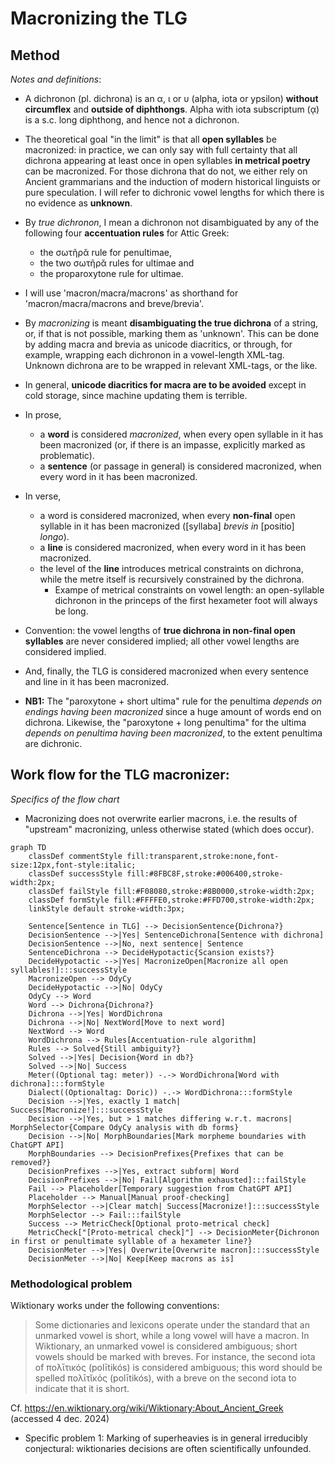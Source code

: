 # Macronizing the TLG 

## Method
_Notes and definitions_:
- A dichronon (pl. dichrona) is an α, ι or υ (alpha, iota or ypsilon) **without circumflex** and **outside of diphthongs**. Alpha with iota subscriptum (ᾳ) is a s.c. long diphthong, and hence not a dichronon.
- The theoretical goal "in the limit" is that all **open syllables** be macronized: in practice, we can only say with full certainty that all dichrona appearing at least once in open syllables **in metrical poetry** can be macronized. For those dichrona that do not, we either rely on Ancient grammarians and the induction of modern historical linguists or pure speculation. I will refer to dichronic vowel lengths for which there is no evidence as **unknown**.
- By *true dichronon*, I mean a dichronon not disambiguated by any of the following four **accentuation rules** for Attic Greek:
   - the σωτῆρᾰ rule for penultimae, 
   - the two σωτῆρᾰ rules for ultimae and 
   - the proparoxytone rule for ultimae.
- I will use 'macron/macra/macrons' as shorthand for 'macron/macra/macrons and breve/brevia'.
- By *macronizing* is meant **disambiguating the true dichrona** of a string, or, if that is not possible, marking them as 'unknown'. This can be done by adding macra and brevia as unicode diacritics, or through, for example, wrapping each dichronon in a vowel-length XML-tag. Unknown dichrona are to be wrapped in relevant XML-tags, or the like.
- In general, **unicode diacritics for macra are to be avoided** except in cold storage, since machine updating them is terrible.
- In prose,
   - a **word** is considered *macronized*, when every open syllable in it has been macronized (or, if there is an impasse, explicitly marked as problematic).
   - a **sentence** (or passage in general) is considered macronized, when every word in it has been macronized.
- In verse,
   - a word is considered macronized, when every **non-final** open syllable in it has been macronized ([syllaba] *brevis in* [positio] *longo*).
   - a **line** is considered macronized, when every word in it has been macronized.
   - the level of the **line** introduces metrical constraints on dichrona, while the metre itself is recursively constrained by the dichrona.
      - Exampe of metrical constraints on vowel length: an open-syllable dichronon in the princeps of the first hexameter foot will always be long.
- Convention: the vowel lengths of **true dichrona in non-final open syllables** are never considered implied; all other vowel lengths are considered implied.
- And, finally, the TLG is considered macronized when every sentence and line in it has been macronized.

- **NB1:** The "paroxytone + short ultima" rule for the penultima *depends on endings having been macronized* since a huge amount of words end on dichrona. Likewise, the "paroxytone + long penultima" for the ultima *depends on penultima having been macronized*, to the extent penultima are dichronic.

## Work flow for the TLG macronizer:
_Specifics of the flow chart_
- Macronizing does not overwrite earlier macrons, i.e. the results of "upstream" macronizing, unless otherwise stated (which does occur).

```mermaid
graph TD
    classDef commentStyle fill:transparent,stroke:none,font-size:12px,font-style:italic;
    classDef successStyle fill:#8FBC8F,stroke:#006400,stroke-width:2px;
    classDef failStyle fill:#F08080,stroke:#8B0000,stroke-width:2px;
    classDef formStyle fill:#FFFFE0,stroke:#FFD700,stroke-width:2px;
    linkStyle default stroke-width:3px;

    Sentence[Sentence in TLG] --> DecisionSentence{Dichrona?}
    DecisionSentence -->|Yes| SentenceDichrona[Sentence with dichrona]
    DecisionSentence -->|No, next sentence| Sentence
    SentenceDichrona --> DecideHypotactic{Scansion exists?}
    DecideHypotactic -->|Yes| MacronizeOpen[Macronize all open syllables!]:::successStyle
    MacronizeOpen --> OdyCy
    DecideHypotactic -->|No| OdyCy
    OdyCy --> Word
    Word --> Dichrona{Dichrona?}
    Dichrona -->|Yes| WordDichrona
    Dichrona -->|No| NextWord[Move to next word]
    NextWord --> Word
    WordDichrona --> Rules[Accentuation-rule algorithm]
    Rules --> Solved{Still ambiguity?}
    Solved -->|Yes| Decision{Word in db?}
    Solved -->|No| Success
    Meter((Optional tag: meter)) -.-> WordDichrona[Word with dichrona]:::formStyle
    Dialect((Optionaltag: Doric)) -.-> WordDichrona:::formStyle
    Decision -->|Yes, exactly 1 match| Success[Macronize!]:::successStyle
    Decision -->|Yes, but > 1 matches differing w.r.t. macrons| MorphSelector{Compare OdyCy analysis with db forms}
    Decision -->|No| MorphBoundaries[Mark morpheme boundaries with ChatGPT API]
    MorphBoundaries --> DecisionPrefixes{Prefixes that can be removed?}
    DecisionPrefixes -->|Yes, extract subform| Word
    DecisionPrefixes -->|No| Fail[Algorithm exhausted]:::failStyle
    Fail --> Placeholder[Temporary suggestion from ChatGPT API]
    Placeholder --> Manual[Manual proof-checking]
    MorphSelector -->|Clear match| Success[Macronize!]:::successStyle
    MorphSelector --> Fail:::failStyle
    Success --> MetricCheck[Optional proto-metrical check]
    MetricCheck["[Proto-metrical check]"] --> DecisionMeter{Dichronon in first or penultimate syllable of a hexameter line?}
    DecisionMeter -->|Yes| Overwrite[Overwrite macron]:::successStyle
    DecisionMeter -->|No| Keep[Keep macrons as is]
```

### Methodological problem										

Wiktionary works under the following conventions:

>Some dictionaries and lexicons operate under the standard that an unmarked vowel is short, while a long vowel will have a macron. In Wiktionary, an unmarked vowel is considered ambiguous; short vowels should be marked with breves. For instance, the second iota of πολῑτικός (polītikós) is considered ambiguous; this word should be spelled πολῑτῐκός (polītikós), with a breve on the second iota to indicate that it is short. 

Cf. https://en.wiktionary.org/wiki/Wiktionary:About_Ancient_Greek (accessed 4 dec. 2024)

- Specific problem 1: Marking of superheavies is in general irreducibly conjectural: wiktionaries decisions are often scientifically unfounded.
